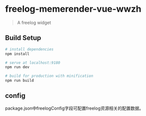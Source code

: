 # freelog-memerender-vue-wwzh

> A freelog widget

## Build Setup

``` bash
# install dependencies
npm install

# serve at localhost:9180
npm run dev

# build for production with minification
npm run build
```


## config
package.json中freelogConfig字段可配置freelog资源相关的配置数据。
